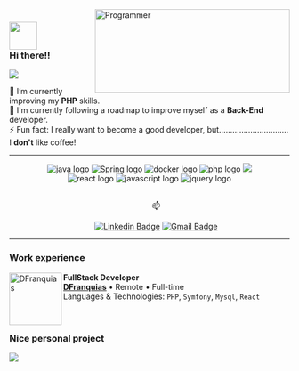 <!--
- 🔭 I’m currently working on ...
- 🌱 I’m currently learning ...
- 👯 I’m looking to collaborate on ...
- 🤔 I’m looking for help with ...
- 💬 Ask me about ...
- 📫 How to reach me: ...
- 😄 Pronouns: ...
- ⚡ Fun fact: ...
-->

<img align="right" src="https://wallpapercave.com/uwp/uwp2493552.gif" height="150" width="350" style="object-fit: cover;" alt="Programmer"  />

<h3> 
 <img src="https://media.giphy.com/media/3oz8xSjBmD1ZyELqW4/giphy.gif" width="50"> 
 <br>
 Hi there!! 
</h3> 
<img src="https://img.shields.io/static/v1?label=I'm&message=Gabriel&color=134da1&style=for-the-badge&logo=GitHub">
<p>
  🌱 I’m currently improving my <b>PHP</b> skills. <br>
  🎯 I'm currently following a roadmap to improve myself as a <b>Back-End</b> developer.<br>
  ⚡ Fun fact: I really want to become a good developer, but............................... I <b>don't</b> like coffee!
</p>
<hr>
<div align="center">
 <img src="https://img.shields.io/badge/Java-3776AB?style=for-the-badge&logo=coffeescript&color=1d3046&labelColor=182330&logoColor=white" alt="java logo"  />
 <img src="https://img.shields.io/badge/spring-000000?style=for-the-badge&logo=spring&color=1d3046&labelColor=182330&logoColor=white" alt="Spring logo"  />
 <img src="https://img.shields.io/badge/Docker-2496ED?style=for-the-badge&logo=docker&color=1d3046&labelColor=182330&logoColor=white" alt="docker logo"  />
 <img src="https://img.shields.io/badge/PHP-777BB4?style=for-the-badge&logo=php&color=1d3046&labelColor=182330&logoColor=white" alt="php logo"  />
 <img src="https://img.shields.io/badge/symfony-1f2430?style=for-the-badge&logo=symfony&color=1d3046&labelColor=182330&logoColor=white"/>
 <br>
 <img src="https://img.shields.io/badge/React-20232A?style=for-the-badge&logo=react&color=442772&labelColor=2c194a&logoColor=white" alt="react logo"  />
 <img src="https://img.shields.io/badge/JavaScript-323330?style=for-the-badge&logo=javascript&color=442772&labelColor=2c194a&logoColor=white" alt="javascript logo"  />
 <img src="https://img.shields.io/badge/jQuery-0769AD?style=for-the-badge&logo=jquery&color=442772&labelColor=2c194a&logoColor=white" alt="jquery logo"  />
</div>
<br>
<ul align="center">
  📫 

  [![Linkedin Badge](https://img.shields.io/badge/-LinkedIn-blue?style=flat-square&logo=Linkedin&logoColor=white&link=link_do_seu_perfil_no_linkedin)](https://www.linkedin.com/in/gabrielroot/)
  [![Gmail Badge](https://img.shields.io/badge/-Gmail-c14438?style=flat-square&logo=Gmail&logoColor=white&link=mailto:seu_email)](mailto:gabrielfer.s88@gmail.com)
</ul>
<hr>

### Work experience

 [<img align="left" height="94px" width="94px" alt="DFranquias" src="https://media.licdn.com/dms/image/C4D0BAQE1-PAIZCuu1g/company-logo_200_200/0/1629112354379?e=2147483647&v=beta&t=LEONDMr0AOeGOQlRe0cG4eA6Hifv6V3BsNZ9QBNnaPk"/>](https://dfranquias.com) 
   
 **FullStack Developer** \
 [**DFranquias**](https://dfranquias.com) • Remote • Full-time \
 Languages & Technologies: `PHP`, `Symfony`, `Mysql`, `React` \
<br/>
<br>

### Nice personal project

<a href="https://github.com/gabrielroot/flask-nu-box">
   <img align="center" src="https://github-readme-stats.vercel.app/api/pin/?username=gabrielroot&repo=flask-nu-box&theme=outrun" />
</a>
<!-- 
<div align="center">
 <h5>👁️ Visitor Counter: </h5>

 ![Visitor Counter](https://profile-counter.glitch.me/gabrielroot/count.svg)
 <br>
 Thanks for +1
</div -->

